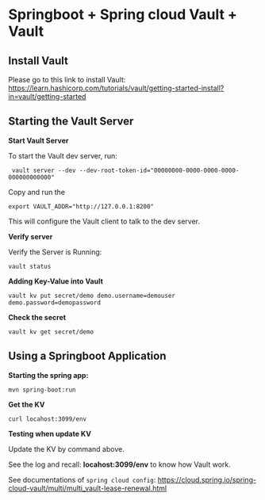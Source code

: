 # Springboot + Spring cloud Vault + Vault

## Install Vault
Please go to this link to install Vault: https://learn.hashicorp.com/tutorials/vault/getting-started-install?in=vault/getting-started

## Starting the Vault Server
**Start Vault Server**

To start the Vault dev server, run:
```
 vault server --dev --dev-root-token-id="00000000-0000-0000-0000-000000000000"
```

Copy and run the
```
export VAULT_ADDR="http://127.0.0.1:8200"
```

This will configure the Vault client to talk to the dev server.

**Verify server**

Verify the Server is Running:
```
vault status
```

**Adding Key-Value into Vault**
```
vault kv put secret/demo demo.username=demouser demo.password=demopassword
```

**Check the secret**
```
vault kv get secret/demo
```

## Using a Springboot Application

**Starting the spring app:**

```
mvn spring-boot:run
```

**Get the KV**

```
curl locahost:3099/env
```

**Testing when update KV**

Update the KV by command above.

See the log and recall: **locahost:3099/env** to know how Vault work.

See documentations of `spring cloud config`: https://cloud.spring.io/spring-cloud-vault/multi/multi_vault-lease-renewal.html

